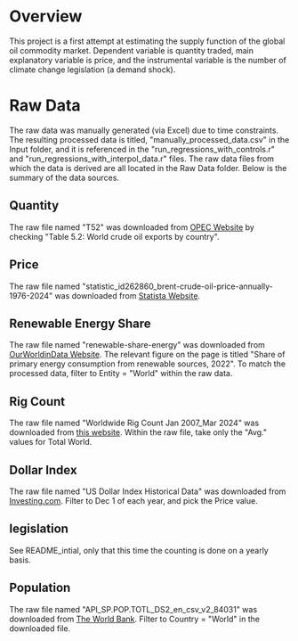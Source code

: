 # Overview
This project is a first attempt at estimating the supply function of the global oil commodity market. Dependent variable is quantity traded, main explanatory variable is price, and the instrumental variable is the number of climate change legislation (a demand shock).

# Raw Data
The raw data was manually generated (via Excel) due to time constraints. The resulting processed data is titled, "manually_processed_data.csv" in the Input folder, and it is referenced in the "run_regressions_with_controls.r" and "run_regressions_with_interpol_data.r" files. The raw data files from which the data is derived are all located in the Raw Data folder. Below is the summary of the data sources.
## Quantity
The raw file named "T52" was downloaded from [OPEC Website](https://asb.opec.org/data/ASB_Data.php) by checking "Table 5.2: World crude oil exports by country". 
## Price
The raw file named "statistic_id262860_brent-crude-oil-price-annually-1976-2024" was downloaded from [Statista Website](https://www.statista.com/statistics/262860/uk-brent-crude-oil-price-changes-since-1976/).
## Renewable Energy Share
The raw file named "renewable-share-energy" was downloaded from [OurWorldinData Website](https://ourworldindata.org/renewable-energy). The relevant figure on the page is titled "Share of primary energy consumption from renewable sources, 2022". To match the processed data, filter to Entity = "World" within the raw data.
## Rig Count
The raw file named "Worldwide Rig Count Jan 2007_Mar 2024" was downloaded from [this website](https://rigcount.bakerhughes.com/intl-rig-count). Within the raw file, take only the "Avg." values for Total World.
## Dollar Index
The raw file named "US Dollar Index Historical Data" was downloaded from [Investing.com](https://www.investing.com/indices/usdollar-historical-data). Filter to Dec 1 of each year, and pick the Price value.
## legislation
See README_intial, only that this time the counting is done on a yearly basis.
## Population
The raw file named "API_SP.POP.TOTL_DS2_en_csv_v2_84031" was downloaded from [The World Bank](https://data.worldbank.org/indicator/SP.POP.TOTL?end=2022&start=1980). Filter to Country = "World" in the downloaded file.

